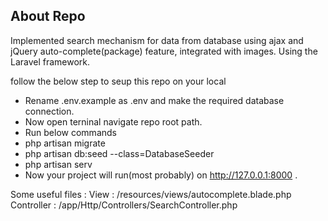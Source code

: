## About Repo

Implemented search mechanism for data from database using ajax and  jQuery auto-complete(package) feature, integrated with images. Using the Laravel framework.

follow the below step to seup this repo on your local


- Rename .env.example as .env and make the required database connection.
- Now open terninal navigate repo root path.
- Run below commands
- php artisan migrate
- php artisan db:seed --class=DatabaseSeeder
- php artisan serv
- Now your project will run(most probably) on http://127.0.0.1:8000 .

Some useful files :
View : /resources/views/autocomplete.blade.php
Controller : /app/Http/Controllers/SearchController.php